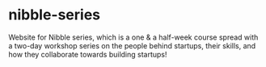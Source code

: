 # nibble-series
Website for Nibble series, which is a one &amp; a half-week course spread with a two-day workshop series on the people behind startups, their skills, and how they collaborate towards building startups!
